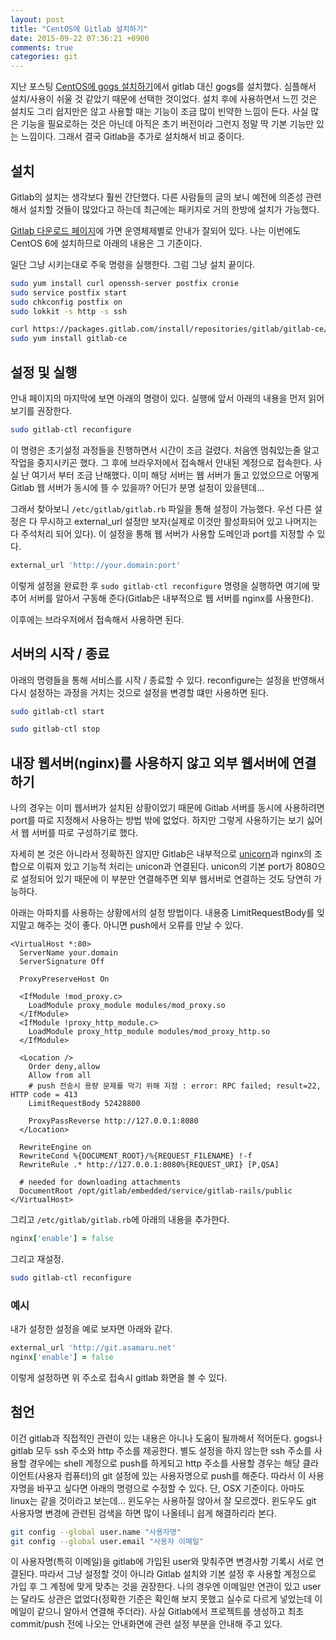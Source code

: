```yaml
---
layout: post
title: "CentOS에 Gitlab 설치하기"
date: 2015-09-22 07:36:21 +0900
comments: true
categories: git
---
```

지난 포스팅 [CentOS에 gogs 설치하기](/2015/09/21/how-to-install-gogs-on-centos/)에서 gitlab 대신 gogs를 설치했다. 심플해서 설치/사용이 쉬울 것 같았기 때문에 선택한 것이었다. 설치 후에 사용하면서 느낀 것은 설치도 그리 쉽지만은 않고 사용할 때는 기능이 조금 많이 빈약한 느낌이 든다. 사실 많은 기능을 필요로하는 것은 아닌데 아직은 초기 버전이라 그런지 정말 딱 기본 기능만 있는 느낌이다. 그래서 결국 Gitlab을 추가로 설치해서 비교 중이다.

## 설치

Gitlab의 설치는 생각보다 훨씬 간단했다. 다른 사람들의 글의 보니 예전에 의존성 관련해서 설치할 것들이 많았다고 하는데 최근에는 패키지로 거의 한방에 설치가 가능했다.

[Gitlab 다운로드 페이지](https://about.gitlab.com/downloads/)에 가면 운영체제별로 안내가 잘되어 있다. 나는 이번에도 CentOS 6에 설치하므로 아래의 내용은 그 기준이다.

일단 그냥 시키는대로 주욱 명령을 실행한다. 그럼 그냥 설치 끝이다.

```bash
sudo yum install curl openssh-server postfix cronie
sudo service postfix start
sudo chkconfig postfix on
sudo lokkit -s http -s ssh

curl https://packages.gitlab.com/install/repositories/gitlab/gitlab-ce/script.rpm.sh | sudo bash
sudo yum install gitlab-ce
```

## 설정 및 실행

안내 페이지의 마지막에 보면 아래의 명령이 있다. 실행에 앞서 아래의 내용을 먼저 읽어보기를 권장한다.

```bash
sudo gitlab-ctl reconfigure
```

이 명령은 초기설정 과정들을 진행하면서 시간이 조금 걸렸다. 처음엔 멈춰있는줄 알고 작업을 중지시키곤 했다. 그 후에 브라우저에서 접속해서 안내된 계정으로 접속한다. 사실 난 여기서 부터 조금 난해했다. 이미 해당 서버는 웹 서버가 돌고 있었으므로 어떻게 Gitlab 웹 서버가 동시에 뜰 수 있을까? 어딘가 분명 설정이 있을텐데...

그래서 찾아보니 `/etc/gitlab/gitlab.rb` 파일을 통해 설정이 가능했다. 우선 다른 설정은 다 무시하고 external_url 설정만 보자(실제로 이것만 활성화되어 있고 나머지는 다 주석처리 되어 있다). 이 설정을 통해 웹 서버가 사용할 도메인과 port를 지정할 수 있다.

```ruby
external_url 'http://your.domain:port'
```

이렇게 설정을 완료한 후 `sudo gitlab-ctl reconfigure` 명령을 실행하면 여기에 맞추어 서버를 알아서 구동해 준다(Gitlab은 내부적으로 웹 서버를 nginx를 사용한다).

이후에는 브라우저에서 접속해서 사용하면 된다.

## 서버의 시작 / 종료

아래의 명령들을 통해 서비스를 시작 / 종료할 수 있다. reconfigure는 설정을 반영해서 다시 설정하는 과정을 거치는 것으로 설정을 변경할 떄만 사용하면 된다.

```bash
sudo gitlab-ctl start
```

```bash
sudo gitlab-ctl stop
```

## 내장 웹서버(nginx)를 사용하지 않고 외부 웹서버에 연결하기

나의 경우는 이미 웹서버가 설치된 상황이었기 때문에 Gitlab 서버를 동시에 사용하려면 port를 따로 지정해서 사용하는 방법 밖에 없었다. 하지만 그렇게 사용하기는 보기 싫어서 웹 서버를 따로 구성하기로 했다.

자세히 본 것은 아니라서 정확하진 않지만 Gitlab은 내부적으로 [unicorn](http://unicorn.bogomips.org/)과 nginx의 조합으로 이뤄져 있고 기능적 처리는 unicon과 연결된다. unicon의 기본 port가 8080으로 설정되어 있기 때문에 이 부분만 연결해주면 외부 웹서버로 연결하는 것도 당연히 가능하다.

아래는 아파치를 사용하는 상황에서의 설정 방법이다. 내용중 LimitRequestBody를 잊지말고 해주는 것이 좋다. 아니면 push에서 오류를 만날 수 있다.

```apacheconf
<VirtualHost *:80>
  ServerName your.domain
  ServerSignature Off

  ProxyPreserveHost On

  <IfModule !mod_proxy.c>
    LoadModule proxy_module modules/mod_proxy.so
  </IfModule>
  <IfModule !proxy_http_module.c>
    LoadModule proxy_http_module modules/mod_proxy_http.so
  </IfModule>

  <Location />
    Order deny,allow
    Allow from all
    # push 전송시 용량 문제를 막기 위해 지정 : error: RPC failed; result=22, HTTP code = 413
    LimitRequestBody 52428800

    ProxyPassReverse http://127.0.0.1:8080
  </Location>

  RewriteEngine on
  RewriteCond %{DOCUMENT_ROOT}/%{REQUEST_FILENAME} !-f
  RewriteRule .* http://127.0.0.1:8080%{REQUEST_URI} [P,QSA]

  # needed for downloading attachments
  DocumentRoot /opt/gitlab/embedded/service/gitlab-rails/public
</VirtualHost>
```

그리고 `/etc/gitlab/gitlab.rb`에 아래의 내용을 추가한다.

```ruby
nginx['enable'] = false
```

그리고 재설정.

```bash
sudo gitlab-ctl reconfigure
```
### 예시

내가 설정한 설정을 예로 보자면 아래와 같다.

```ruby
external_url 'http://git.asamaru.net'
nginx['enable'] = false
```

이렇게 설정하면 위 주소로 접속시 gitlab 화면을 볼 수 있다.

## 첨언

이건 gitlab과 직접적인 관련이 있는 내용은 아니나 도움이 될까해서 적어둔다. gogs나 gitlab 모두 ssh 주소와 http 주소를 제공한다. 별도 설정을 하지 않는한 ssh 주소를 사용할 경우에는 shell 계정으로 push를 하게되고 http 주소를 사용할 경우는 해당 클라이언트(사용자 컴퓨터)의 git 설정에 있는 사용자명으로 push를 해준다. 따라서 이 사용자명을 바꾸고 싶다면 아래의 명령으로 수정할 수 있다. 단, OSX 기준이다. 아마도 linux는 같을 것이라고 보는데... 윈도우는 사용하질 않아서 잘 모르겠다. 윈도우도 git 사용자명 변경에 관련된 검색을 하면 많이 나올테니 쉽게 해결하리라 본다.

```bash
git config --global user.name "사용자명"
git config --global user.email "사용자 이메일"
```

이 사용자명(특히 이메일)을 gitlab에 가입된 user와 맞춰주면 변경사항 기록시 서로 연결된다. 따라서 그냥 설정할 것이 아니라 Gitlab 설치와 기본 설정 후 사용할 계정으로 가입 후 그 계정에 맞게 맞추는 것을 권장한다. 나의 경우엔 이메일만 연관이 있고 user는 달라도 상관은 없었다(정확한 기준은 확인해 보지 못했고 실수로 다르게 넣었는데 이메일이 같으니 알아서 연결해 주더라).
사실 Gitlab에서 프로젝트를 생성하고 최초 commit/push 전에 나오는 안내화면에 관련 설정 부분을 안내해 주고 있다.
